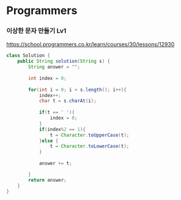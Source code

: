 # Programmers
### 이상한 문자 만들기 Lv1
https://school.programmers.co.kr/learn/courses/30/lessons/12930

```java
class Solution {
    public String solution(String s) {
        String answer = "";
        
        int index = 0;
        
        for(int i = 0; i < s.length(); i++){
            index++;
            char t = s.charAt(i);
            
            if(t == ' '){
                index = 0;   
            }
            if(index%2 == 1){ 
                t = Character.toUpperCase(t);
            }else {
                t = Character.toLowerCase(t);
            }
            
            answer += t;

        }
        return answer;
    }
}
```

